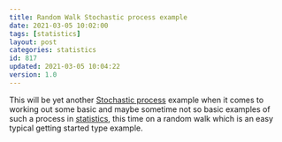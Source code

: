```yaml
---
title: Random Walk Stochastic process example
date: 2021-03-05 10:02:00
tags: [statistics]
layout: post
categories: statistics
id: 817
updated: 2021-03-05 10:04:22
version: 1.0
---
```


This will be yet another [Stochastic process](https://en.wikipedia.org/wiki/Stochastic_process) example when it comes to working out some basic and maybe sometime not so basic examples of such a process in [statistics](https://en.wikipedia.org/wiki/Statistics), this time on a random walk which is an easy typical getting started type example.

<!-- more -->
